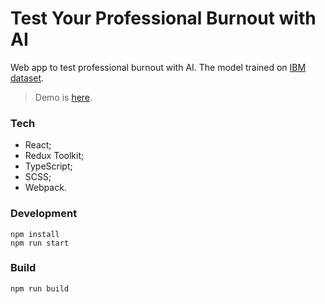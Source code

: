 # Test Your Professional Burnout with AI

Web app to test professional burnout with AI. The model trained on [IBM dataset](https://www.kaggle.com/datasets/pavansubhasht/ibm-hr-analytics-attrition-dataset).

> Demo is [here](https://aurls.github.io/anchorage/).

### Tech

- React;
- Redux Toolkit;
- TypeScript;
- SCSS;
- Webpack.

### Development

```
npm install
npm run start
```

### Build

```
npm run build
```
